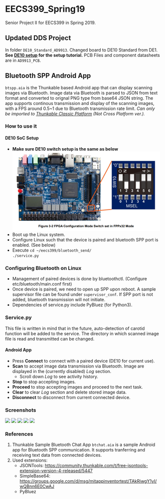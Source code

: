 # EECS399_Spring19
Senior Project II for EECS399 in Spring 2019.

## Updated DDS Project 
In folder `DE10_Standard_AD9913`. Changed board to DE10 Standard from DE1. <br/>**See [DE10 setup](/DE10_Standard_AD9913/documentation/de10_setup.md) for the setup tutorial.**
PCB Files and component datasheets are in `AD9913_PCB`.

## Bluetooth SPP Android App
`btspp.aia` is the Thunkable based Android app that can display scanning images via Bluetooth. Image data via Bluetooth is parsed to JSON from text format and converted to orignal PNG type from base64 JSON string. The app supports continous transmission and display of the scanning images, with a FPS around 0.5~1 due to Bluetooth transmission rate limit. *Can only be imported to [Thunkable Classic Platform](http://app.thunkable.com/?locale=en) (Not Cross Platform ver.).*

### How to use it
#### DE10 SoC Setup
* **Make sure DE10 switch setup is the same as below**
   ![DE10 Switch SoC](/Screenshots/switchsoc.PNG) </br>
* Boot up the Linux system.
* Configure Linux such that the device is paired and bluetooth SPP port is enabled. (See below)
* Execute
```cd ~/eecs399/bluetooth_send/ ```</br>
```./service.py```
  
### Configuring Bluetooth on Linux
* Management of paired devices is done by bluetoothctl. (Configure etc/bluetooth/main.conf first)
* Once device is paired, we need to open up SPP upon reboot. A sample supervisor file can be found under `supervisor_conf`. If SPP port is not added, bluetooth transmission will not initiate. 
* Dependencies of service.py include PyBluez (for Python3).

### Service.py
This file is written in mind that in the future, auto-detection of carotid function will be added to the service. The directory in which scanned image file is read and transmitted can be changed. 

#### Android App
* Press **Connect** to connect with a paired device (DE10 for current use).
* **Scan** to accept image data transmission via Bluetooth. Image are displayed in the (currently disabled) *Log* section. 
    * Scroll down *Log* to see activity history.
* **Stop** to stop accepting images. 
* **Proceed** to stop accepting images and proceed to the next task. 
* **Clear** to clear *Log* section and delete stored image data.
* **Disconnect** to disconnect from current connected device.

### Screenshots

<img src="/Screenshots/App_Icon.png">
<img src="/Screenshots/App_Start_Up.png" width="500">
<img src="/Screenshots/App_Image_Display.png" width="500">
<img src="/Screenshots/De10_Server_Log.png" width="500">
<img src="/Screenshots/ThunkableDesign.PNG" width="500">


### References
1. Thunkable Sample Bluetooth Chat App
`btchat.aia` is a sample Android app for Bluetooth SPP communication. It supports tranferring and receiving text data from connected devices. 
2. Used extensions: 
    * JSONTools: https://community.thunkable.com/t/free-jsontools-extension-version-4-released/5447
    * SimpleBase64: https://groups.google.com/d/msg/mitappinventortest/TAkRiwgY1yI/wQBnn6E0CwAJ
    * PyBluez
